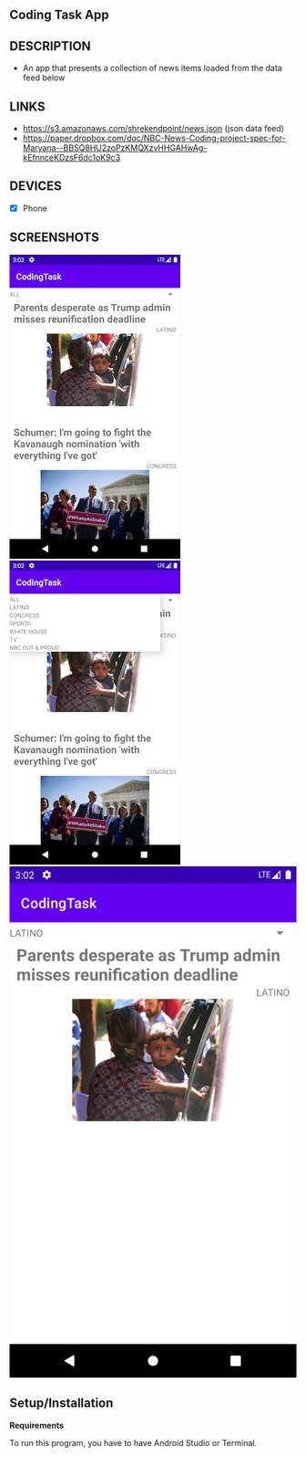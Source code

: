 ## Coding Task App


## DESCRIPTION
-  An app that presents a collection of news items loaded from the data feed below

## LINKS
-  https://s3.amazonaws.com/shrekendpoint/news.json (json data feed)
-  https://paper.dropbox.com/doc/NBC-News-Coding-project-spec-for-Maryana--BBSQ8HU2zoPzKMQXzvHHGAHwAg-kEfnnceKDzsF6dc1oK9c3


## DEVICES
- [x] Phone


## SCREENSHOTS
![Screenshot](pic1.png)
![Screenshot](pic2.png)
![Screenshot](pic3.png)



## Setup/Installation

**Requirements**

To run this program, you have to have Android Studio or Terminal.

